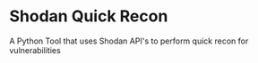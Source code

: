# Shodan Quick Recon
A Python Tool that uses Shodan API's to perform quick recon for vulnerabilities
